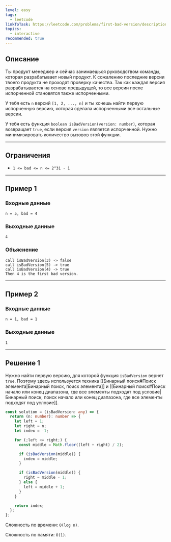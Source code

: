 ```yaml
---
level: easy
tags:
  - leetcode
linkToTask: https://leetcode.com/problems/first-bad-version/description/
topics:
  - interactive
recommended: true
---
```

## Описание

Ты продукт менеджер и сейчас занимаешься руководством команды, которая разрабатывает новый продукт. К сожалению последние версии твоего продукта не проходят проверку качества. Так как каждая версия разрабатывается на основе предыдущей, то все версии после испорченной становятся также испорченными.

У тебя есть `n` версий `[1, 2, ..., n]` и ты хочешь найти первую испорченную версию, которая сделала испорченными все остальные версии.

У тебя есть функция `boolean isBadVersion(version: number)`, которая возвращает `true`, если версия `version` является испорченной. Нужно минимизировать количество вызовов этой функции. 

---
## Ограничения

- `1 <= bad <= n <= 2^31 - 1`

---
## Пример 1

### Входные данные

```
n = 5, bad = 4
```
### Выходные данные

```
4
```
### Объяснение

```
call isBadVersion(3) -> false
call isBadVersion(5) -> true
call isBadVersion(4) -> true
Then 4 is the first bad version.
```

---
## Пример 2

### Входные данные

```
n = 1, bad = 1
```
### Выходные данные

```
1
```

---
## Решение 1

Нужно найти первую версию, для которой функция `isBadVersion` вернет `true`. Поэтому здесь используется техника [[Бинарный поиск#Поиск элемента|Бинарный поиск, поиск элемента]] и [[Бинарный поиск#Поиск начало или конец диапазона, где все элементы подходят под условие|Бинарный поиск, поиск начало или конец диапазона, где все элементы подходят под условие]].

```typescript
const solution = (isBadVersion: any) => {
  return (n: number): number => {
    let left = 1;
    let right = n;
    let index = -1;

    for (;left <= right;) {
      const middle = Math.floor((left + right) / 2);

      if (isBadVersion(middle)) {
        index = middle;
      }

      if (isBadVersion(middle)) {
        right = middle - 1;
      } else {
        left = middle + 1;
      }
    }

    return index;
  };
};
```

Сложность по времени: `O(log n)`.

Сложность по памяти: `O(1)`.